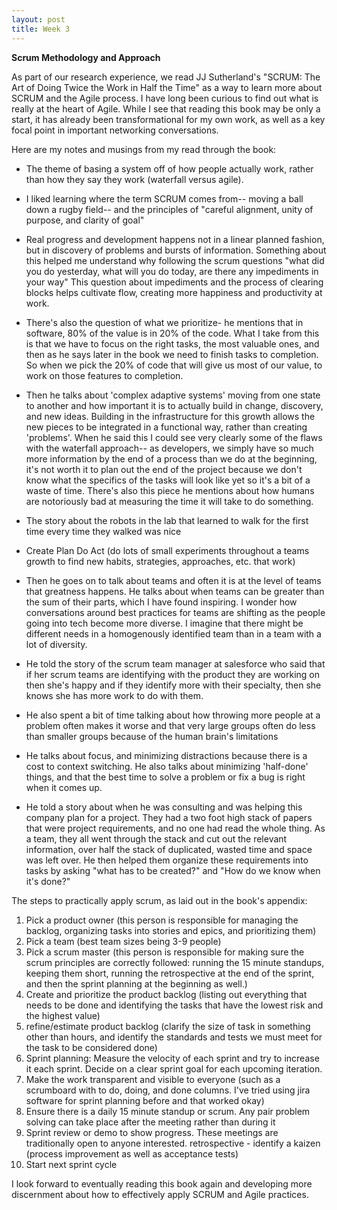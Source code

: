```yaml
---
layout: post
title: Week 3
---
```


**Scrum Methodology and Approach**

As part of our research experience, we read JJ Sutherland's "SCRUM: The Art of Doing Twice the Work in Half the Time" as a way to learn more about SCRUM and the Agile process. I have long been curious to find out what is really at the heart of Agile. While I see that reading this book may be only a start, it has already been transformational for my own work, as well as a key focal point in important networking conversations.

Here are my notes and musings from my read through the book:

* The theme of basing a system off of how people actually work, rather than how they say they work (waterfall versus agile).

* I liked learning where the term SCRUM comes from-- moving a ball down a rugby field-- and the principles of "careful alignment, unity of purpose, and clarity of goal"

* Real progress and development happens not in a linear planned fashion, but in discovery of problems and bursts of information. Something about this helped me understand why following the scrum questions "what did you do yesterday, what will you do today, are there any impediments in your way" This question about impediments and the process of clearing blocks helps cultivate flow, creating more happiness and productivity at work.

* There's also the question of what we prioritize- he mentions that in software, 80% of the value is in 20% of the code. What I take from this is that we have to focus on the right tasks, the most valuable ones, and then as he says later in the book we need to finish tasks to completion. So when we pick the 20% of code that will give us most of our value, to work on those features to completion.

* Then he talks about 'complex adaptive systems' moving from one state to another and how important it is to actually build in change, discovery, and new ideas. Building in the infrastructure for this growth allows the new pieces to be integrated in a functional way, rather than creating 'problems'. When he said this I could see very clearly some of the flaws with the waterfall approach-- as developers, we simply have so much more information by the end of a process than we do at the beginning, it's not worth it to plan out the end of the project because we don't know what the specifics of the tasks will look like yet so it's a bit of a waste of time. There's also this piece he mentions about how humans are notoriously bad at measuring the time it will take to do something.

* The story about the robots in the lab that learned to walk for the first time every time they walked was nice

* Create Plan Do Act (do lots of small experiments throughout a teams growth to find new habits, strategies, approaches, etc. that work)

* Then he goes on to talk about teams and often it is at the level of teams that greatness happens. He talks about when teams can be greater than the sum of their parts, which I have found inspiring. I wonder how conversations around best practices for teams are shifting as the people going into tech become more diverse. I imagine that there might be different needs in a homogenously identified team than in a team with a lot of diversity.

* He told the story of the scrum team manager at salesforce who said that if her scrum teams are identifying with the product they are working on then she's happy and if they identify more with their specialty, then she knows she has more work to do with them.

* He also spent a bit of time talking about how throwing more people at a problem often makes it worse and that very large groups often do less than smaller groups because of the human brain's limitations

* He talks about focus, and minimizing distractions because there is a cost to context switching. He also talks about minimizing 'half-done' things, and that the best time to solve a problem or fix a bug is right when it comes up.

* He told a story about when he was consulting and was helping this company plan for a project. They had a two foot high stack of papers that were project requirements, and no one had read the whole thing. As a team, they all went through the stack and cut out the relevant information, over half the stack of duplicated, wasted time and space was left over. He then helped them organize these requirements into tasks by asking "what has to be created?" and "How do we know when it's done?"

The steps to practically apply scrum, as laid out in the book's appendix:
1. Pick a product owner (this person is responsible for managing the backlog, organizing tasks into stories and epics, and prioritizing them)
2. Pick a team (best team sizes being 3-9 people)
3. Pick a scrum master (this person is responsible for making sure the scrum principles are correctly followed: running the 15 minute standups, keeping them short, running the retrospective at the end of the sprint, and then the sprint planning at the beginning as well.)
4. Create and prioritize the product backlog (listing out everything that needs to be done and identifying the tasks that have the lowest risk and the highest value)
5. refine/estimate product backlog (clarify the size of task in something other than hours, and identify the standards and tests we must meet for the task to be considered done)
6. Sprint planning: Measure the velocity of each sprint and try to increase it each sprint. Decide on a clear sprint goal for each upcoming iteration.
7. Make the work transparent and visible to everyone (such as a scrumboard with to do, doing, and done columns. I've tried using jira software for sprint planning before and that worked okay)
8. Ensure there is a daily 15 minute standup or scrum. Any pair problem solving can take place after the meeting rather than during it
9. Sprint review or demo to show progress. These meetings are traditionally open to anyone interested.
retrospective - identify a kaizen (process improvement as well as acceptance tests)
10. Start next sprint cycle

I look forward to eventually reading this book again and developing more discernment about how to effectively apply SCRUM and Agile practices.


